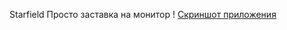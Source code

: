 Starfield
Просто заставка на монитор
! [Скриншот приложения](https://github.com/daniilklementiev/Starfield-Screensaver/blob/master/starfield.png)
